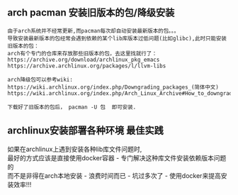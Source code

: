 ## arch pacman 安装旧版本的包/降级安装
```
由于arch系统并不经常更新,而pacman每次却自动安装最新版本的包。。。
导致安装最新版本的包经常会遇到依赖的某个lib库版本过低问题(比如glibc),此时只能安装旧版本的包：
arch有个专门的仓库来存放那些旧版本的包，去这里找就行了：
https://archive.org/download/archlinux_pkg_emacs
https://archive.archlinux.org/packages/l/llvm-libs

arch降级包可以参考wiki:
https://wiki.archlinux.org/index.php/Downgrading_packages_(简体中文)
https://wiki.archlinux.org/index.php/Arch_Linux_Archive#How_to_downgrade_one_package

下载好了旧版本的包后， pacman -U 包  即可安装.
```

## archlinux安装部署各种环境 最佳实践
如果在archlinux上遇到安装各种lib库文件问题时,     
最好的方式应该是直接使用docker容器 - 专门解决这种库文件安装依赖版本问题的           
而不是非得在arch本地安装 - 浪费时间而已 - 坑过多次了 - 使用docker来提高安装效率!!!    


